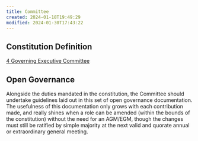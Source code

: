 ```yaml
---
title: Committee
created: 2024-01-18T19:49:29
modified: 2024-01-30T17:43:22
---
```


## Constitution Definition

[4 Governing Executive Committee](../documents/Constitution.md#4%20Governing%20Executive%20Committee)

## Open Governance

Alongside the duties mandated in the constitution, the Committee should undertake guidelines laid out in this set of open governance documentation. The usefulness of this documentation only grows with each contribution made, and really shines when a role can be amended (within the bounds of the constitution) without the need for an AGM/EGM, though the changes must still be ratified by simple majority at the next valid and quorate annual or extraordinary general meeting.
